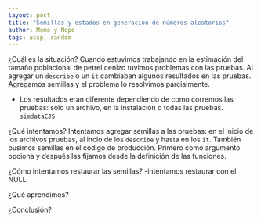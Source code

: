 ```yaml
---
layout: post
title: "Semillas y estados en generación de números aleatorios"
author: Memo y Nepo
tags: assp, random
---
```


¿Cuál es la situación?
Cuando estuvimos trabajando en la estimación del tamaño poblacional de petrel cenizo tuvimos problemas con las pruebas.
Al agregar un `describe` o un `it` cambiaban algunos resultados en las pruebas. 
Agregamos semillas y el problema lo resolvimos parcialmente.
- Los resultados eran diferente dependiendo de como corremos las pruebas: solo un archivo, en la instalación o todas las pruebas.
`simdataCJS`

¿Qué intentamos?
Intentamos agregar semillas a las pruebas: en el inicio de los archivos pruebas, al incio de los `describe` y hasta en los `it`. 
También pusimos semillas en el código de producción. 
Primero como argumento opciona y después las fijamos desde la definición de las funciones.

¿Cómo intentamos restaurar las semillas?
-intentamos restaurar con el NULL

¿Qué aprendimos?

¿Conclusión?
